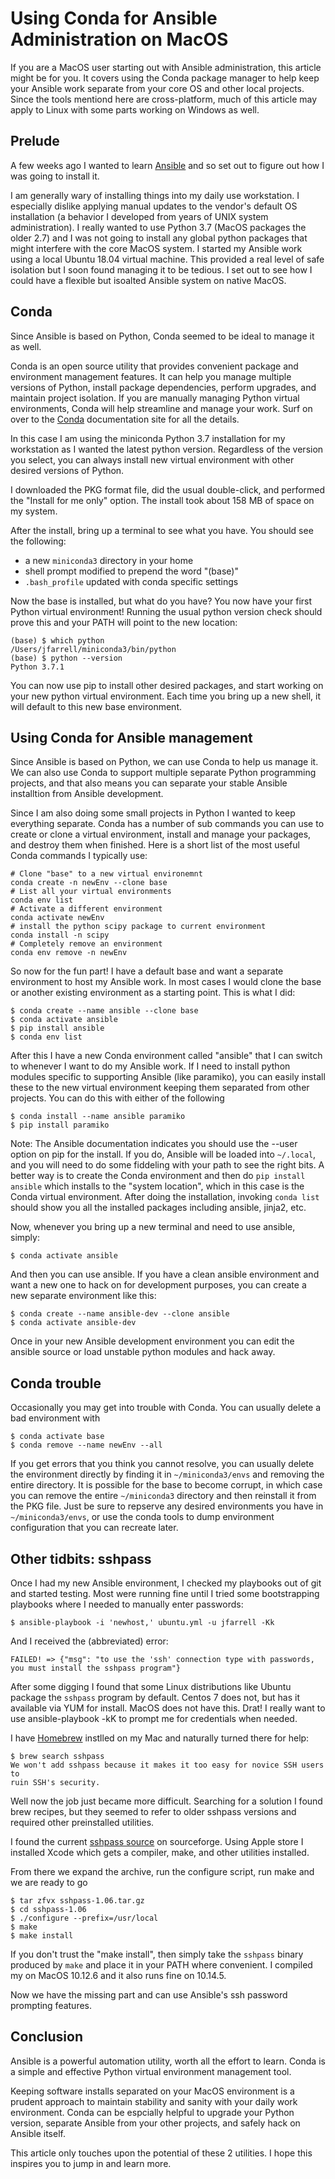 # Using Conda for Ansible Administration on MacOS
If you are a MacOS user starting out with Ansible administration, this article might be for you. It covers using the Conda package manager to help keep your Ansible work separate from your core OS and other local projects. Since the tools mentiond here are cross-platform, much of this article may apply to Linux with some parts working on Windows as well.

## Prelude
A few weeks ago I wanted to learn [Ansible](https://docs.ansible.com/?extIdCarryOver=true&sc_cid=701f2000001OH6uAAG) and so set out to figure out how I was going to install it.

 I am generally wary of installing things into my daily use workstation. I especially dislike applying manual updates to the vendor's default OS installation (a behavior I developed from years of UNIX system administration). I really wanted to use Python 3.7 (MacOS packages the older 2.7) and I was not going to install any global python packages that might interfere with the core MacOS system. I started my Ansible work using a local Ubuntu 18.04 virtual machine. This provided a real level of safe isolation but I soon found managing it to be tedious. I set out to see how I could have a flexible but isoalted Ansible system on native MacOS.

## Conda
Since Ansible is based on Python, Conda seemed to be ideal to manage it as well.

Conda is an open source utility that provides convenient package and environment management features. It can help you manage multiple versions of Python, install package dependencies, perform upgrades, and maintain project isolation. If you are manually managing Python virtual environments, Conda will help streamline and manage your work. Surf on over to the [Conda](https://conda.io/projects/conda/en/latest/index.html) documentation site for all the details.

In this case I am using the miniconda Python 3.7 installation for my workstation as I wanted the latest python version. Regardless of the version you select, you can always install new virtual environment with other desired versions of Python.

I downloaded the PKG format file, did the usual double-click, and performed the "Install for me only" option.  The install took about 158 MB of space on my system.

After the install, bring up a terminal to see what you have. You should see the following:
* a new `miniconda3` directory in your home
* shell prompt modified to prepend the word "(base)"
* `.bash_profile` updated with conda specific settings

Now the base is installed, but what do you have?  You now have your first Python virtual environment!   Running the usual python version check should prove this and your PATH will point to the new location:
```
(base) $ which python
/Users/jfarrell/miniconda3/bin/python
(base) $ python --version
Python 3.7.1
```
You can now use pip to install other desired packages, and start working on your new python virtual environment. Each time you bring up a new shell, it will default to this new base environment.

## Using Conda for Ansible management
Since Ansible is based on Python, we can use Conda to help us manage it. We can also use Conda to support multiple separate Python programming projects, and that also means you can separate your stable Ansible installtion from Ansible development.

Since I am also doing some small projects in Python I wanted to keep everything separate.  Conda has a number of sub commands you can use to create or clone a virtual environment, install and manage your packages, and destroy them when finished.  Here is a short list of the most useful Conda commands I typically use:
```
# Clone "base" to a new virtual environemnt
conda create -n newEnv --clone base             
# List all your virtual environments
conda env list                          
# Activate a different environment
conda activate newEnv
# install the python scipy package to current environment
conda install -n scipy                      
# Completely remove an environment
conda env remove -n newEnv              
```

So now for the fun part! I have a default base and want a separate environment to host my Ansible work. In most cases I would clone the base or another existing environment as a starting point. This is what I did:

```
$ conda create --name ansible --clone base
$ conda activate ansible
$ pip install ansible
$ conda env list
```

After this I have a new Conda environment called "ansible" that I can switch to whenever I want to do my Ansible work.  If I need to install python modules specific to supporting Ansible (like paramiko), you can easily install these to the new virtual environment keeping them separated from other projects. You can do this with either of the following
```
$ conda install --name ansible paramiko
$ pip install paramiko
```

Note: The Ansible documentation indicates you should use the --user option on pip for the install. If you do, Ansible will be loaded into `~/.local`, and you will need to do some fiddeling with your path to see the right bits.  A better way is to create the Conda environment and then do `pip install ansible` which installs to the "system location", which in this case is the Conda virtual environment.  After doing the installation, invoking `conda list` should show you all the installed packages including ansible, jinja2, etc.

Now, whenever you bring up a new terminal and need to use ansible, simply:

`$ conda activate ansible`

And then you can use ansible. If you have a clean ansible environment and want a new one to hack on for development purposes, you can create a new separate environment like this:
```
$ conda create --name ansible-dev --clone ansible
$ conda activate ansible-dev
```
 Once in your new Ansible development environment you can edit the ansible source or load unstable python modules and hack away.

## Conda trouble
Occasionally you may get into trouble with Conda. You can usually delete a bad environment with
```
$ conda activate base
$ conda remove --name newEnv --all
```
If you get errors that you think you cannot resolve, you can usually delete the environment directly by finding it in `~/miniconda3/envs` and removing the entire directory. It is possible for the base to become corrupt, in which case you can remove the entire `~/miniconda3` directory and then reinstall it from the PKG file. Just be sure to repserve any desired environments you have in `~/miniconda3/envs`, or use the conda tools to dump environment configuration that you can recreate later.

## Other tidbits: sshpass

Once I had my new Ansible environment, I checked my playbooks out of git and started testing.  Most were running fine until I tried some bootstrapping playbooks where I needed to manually enter passwords:

`$ ansible-playbook -i 'newhost,' ubuntu.yml -u jfarrell -Kk`

And I received the (abbreviated) error:
```
FAILED! => {"msg": "to use the 'ssh' connection type with passwords, you must install the sshpass program"}
```
After some digging I found that some Linux distributions like Ubuntu package the `sshpass` program by default. Centos 7 does not, but has it available via YUM for install. MacOS does not have this. Drat! I really want to use ansible-playbook -kK to prompt me for credentials when needed.

I have [Homebrew](https://brew.sh/) instlled on my Mac and naturally turned there for help:
```
$ brew search sshpass
We won't add sshpass because it makes it too easy for novice SSH users to
ruin SSH's security.
```
Well now the job just became more difficult. Searching for a solution I found brew recipes, but they seemed to refer to older sshpass versions and required other preinstalled utilities.

I found the current [sshpass source](https://sourceforge.net/projects/sshpass/) on sourceforge. Using Apple store I installed Xcode which gets a compiler, make, and other utilities installed. 

From there we expand the archive, run the configure script, run make and we are ready to go
```
$ tar zfvx sshpass-1.06.tar.gz
$ cd sshpass-1.06
$ ./configure --prefix=/usr/local
$ make
$ make install
```
If you don't trust the "make install", then simply take the `sshpass` binary produced by `make` and place it in your PATH where convenient. I compiled my on MacOS 10.12.6 and it also runs fine on 10.14.5.

Now we have the missing part and can use Ansible's ssh password prompting features.

## Conclusion
Ansible is a powerful automation utility, worth all the effort to learn. Conda is a simple and effective Python virtual environment management tool.

Keeping software installs separated on your MacOS environment is a prudent approach to maintain stability and sanity with your daily work environment.  Conda can be espcially helpful to upgrade your Python version, separate Ansible from your other projects, and safely hack on Ansible itself.

This article only touches upon the potential of these 2 utilities. I hope this inspires you to jump in and learn more.